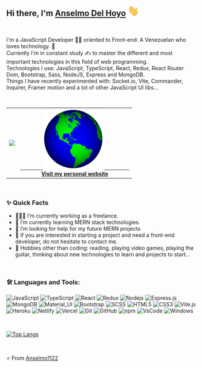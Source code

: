 
<h2> 
  Hi there, I'm <a href="https://github.com/Anselmo1122">Anselmo Del Hoyo</a> 
  <img src="https://raw.githubusercontent.com/ABSphreak/ABSphreak/master/gifs/Hi.gif" width="30px"><br/>
</h2>

<br/>

<p>
I'm a JavaScript Developer 👨‍💻 oriented to Front-end. A Venezuelan who loves technology. 🚀
<br/>
Currently I'm in constant study ✍ to master the different and most important technologies in this field of web programming.
<br/>  
Technologies I use: JavaScript, TypeScript, React, Redux, React Router Dom, Bootstrap, Sass, NodeJS, Express and MongoDB.
<br/>
Things I have recently experimented with: Socket.io, Vite, Commander, Inquirer, Framer motion and a lot of other JavaScript UI libs...
</p>
  
<br/>

<table width="100%"  border="0" cellpadding="0" cellspacing="0">
  <tr>
    <td align="center">
      <img align="left" src="https://github-readme-stats.vercel.app/api?username=Anselmo1122&show_icons=true&theme=radical" />
    </td>
    <td align="center">
      <a href="https://anselmo-del-hoyo.netlify.app">
        <span>&nbsp;&nbsp;&nbsp;&nbsp;&nbsp;&nbsp;&nbsp;</span>
        <span>&nbsp;&nbsp;&nbsp;&nbsp;&nbsp;&nbsp;&nbsp;</span>
        <img src="https://github.com/benyou1969/benyou1969/blob/master/globe.gif?raw=true" />
        <span>&nbsp;&nbsp;&nbsp;&nbsp;&nbsp;&nbsp;&nbsp;&nbsp;</span>
        <span>&nbsp;&nbsp;&nbsp;&nbsp;&nbsp;&nbsp;&nbsp;&nbsp;</span>
        <br>
        <strong>Visit my personal website </strong>
    </td>
  </tr>
</table>

<br/>

### ✨ Quick Facts

- 👨🏽‍💻 I’m currently working as a freelance. 
- 🌱 I’m currently learning MERN stack technologies.
- 🤔 I’m looking for help for my future MERN projects
- 💬 If you are interested in starting a project and need a front-end developer, do not hesitate to contact me.
- 🎿 Hobbies other than coding: reading, playing video games, playing the guitar, thinking about new technologies to learn and projects to start...

<br/>

### 🛠️ Languages and Tools:

![JavaScript](https://img.shields.io/badge/-JavaScript-black?style=flat-square&logo=javascript)
![TypeScript](https://img.shields.io/badge/-TypeScript-black?style=flat-square&logo=typescript)
![React](https://img.shields.io/badge/-React-black?style=flat-square&logo=react)
![Redux](https://img.shields.io/badge/-Redux-black?style=flat-square&logo=Redux)
![Nodejs](https://img.shields.io/badge/-Nodejs-black?style=flat-square&logo=Node.js)
![Express.js](https://img.shields.io/badge/-Express-black?style=flat-square&logo=expressjs)
![MongoDB](https://img.shields.io/badge/-MongoDB-black?style=flat-square&logo=mongodb)
![Material_UI](https://img.shields.io/badge/-Material_UI-black?style=flat-square&logo=material-ui)
![Bootstrap](https://img.shields.io/badge/-Bootstrap-black?style=flat-square&logo=bootstrap)
![SCSS](https://img.shields.io/badge/-SCSS-black?style=flat-square&logo=SASS)
![HTML5](https://img.shields.io/badge/-HTML5-black?style=flat-square&logo=html5&logoColor=white)
![CSS3](https://img.shields.io/badge/-CSS3-black?style=flat-square&logo=css3)
![Vite.js](https://img.shields.io/badge/-Vite-black?style=flat-square&logo=vite)
![Heroku](https://img.shields.io/badge/-Heroku-black?style=flat-square&logo=heroku)
![Netlify](https://img.shields.io/badge/-Netlify-black?style=flat-square&logo=netlify)
![Vercel](https://img.shields.io/badge/-Vercel-black?style=flat-square&logo=vercel)
![Git](https://img.shields.io/badge/-Git-black?style=flat-square&logo=git)
![GitHub](https://img.shields.io/badge/-GitHub-black?style=flat-square&logo=github)
![npm](https://img.shields.io/badge/-npm-black?style=flat-square&logo=npm)
![VsCode](https://img.shields.io/badge/-VsCode-black?style=flat-square&logo=visualstudiocode)
![Windows](https://img.shields.io/badge/-Windows-black?style=flat-square&logo=windows)

<br/>

[![Top Langs](https://github-readme-stats.vercel.app/api/top-langs/?username=Anselmo1122&langs_count=4&show_icons=true&theme=radical)](https://github.com/Anselmo1122/github-readme-stats)

<br/>

⭐️ From [Anselmo1122](https://github.com/Anselmo1122)

